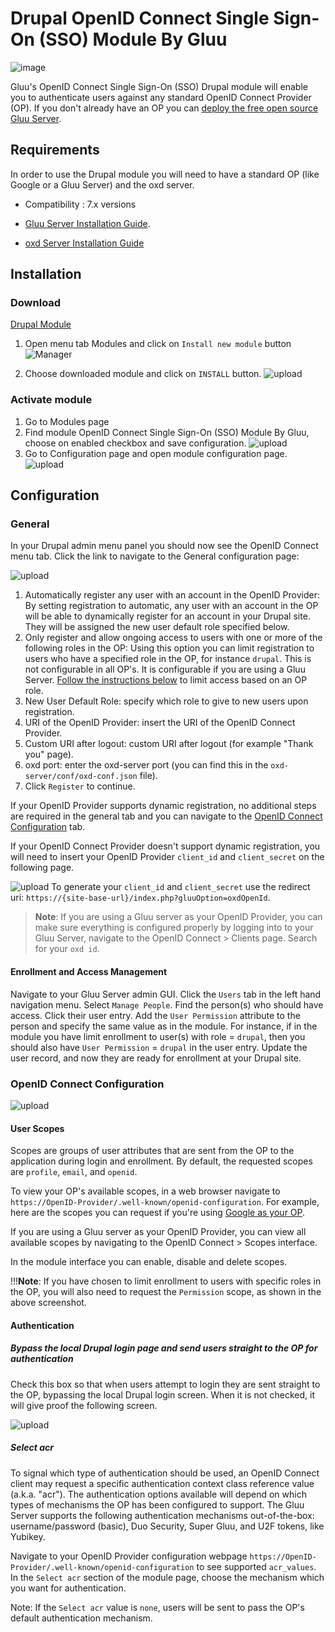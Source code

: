 # Drupal OpenID Connect Single Sign-On (SSO) Module By Gluu

![image](https://raw.githubusercontent.com/GluuFederation/drupal-oxd-module/master/version7/drupal.png)

Gluu's OpenID Connect Single Sign-On (SSO) Drupal module will enable
you to authenticate users against any standard OpenID Connect Provider (OP).
If you don't already have an OP you can
[deploy the free open source Gluu Server](https://gluu.org/docs/ce/3.0.1/installation-guide/install/).  

## Requirements
In order to use the Drupal module you will need
to have a standard OP (like Google or a Gluu Server) and the oxd server.

* Compatibility : 7.x versions

* [Gluu Server Installation Guide](https://gluu.org/docs/ce/3.0.1/installation-guide/install/).

* [oxd Server Installation Guide](../../install/)


## Installation

### Download
[Drupal Module](https://github.com/GluuFederation/drupal-oxd-module/blob/master/version7/gluu_sso.tar.gz?raw=true)

1. Open menu tab Modules and click on `Install new module` button
![Manager](https://raw.githubusercontent.com/GluuFederation/drupal-oxd-module/master/version7/docu/d1.png)

2. Choose downloaded module and click on `INSTALL` button.
![upload](https://raw.githubusercontent.com/GluuFederation/drupal-oxd-module/master/version7/docu/d2.png)

### Activate module

1. Go to Modules page
2. Find module OpenID Connect Single Sign-On (SSO) Module By Gluu, choose on enabled checkbox and save configuration.
![upload](https://raw.githubusercontent.com/GluuFederation/drupal-oxd-module/master/version7/docu/5.png)
3. Go to Configuration page and open module configuration page.
![upload](https://raw.githubusercontent.com/GluuFederation/drupal-oxd-module/master/version7/docu/6.png)

## Configuration

### General

In your Drupal admin menu panel you should now see the OpenID Connect menu tab. Click the link to navigate to the General configuration  page:

![upload](https://raw.githubusercontent.com/GluuFederation/drupal-oxd-module/master/version7/docu/1.png)

1. Automatically register any user with an account in the OpenID Provider: By setting registration to automatic, any user with an account in the OP will be able to dynamically register for an account in your Drupal site. They will be assigned the new user default role specified below.
2. Only register and allow ongoing access to users with one or more of the following roles in the OP: Using this option you can limit registration to users who have a specified role in the OP, for instance `drupal`. This is not configurable in all OP's. It is configurable if you are using a Gluu Server. [Follow the instructions below](#role-based-enrollment) to limit access based on an OP role.
3. New User Default Role: specify which role to give to new users upon registration.  
4. URI of the OpenID Provider: insert the URI of the OpenID Connect Provider.
5. Custom URI after logout: custom URI after logout (for example "Thank you" page).
6. oxd port: enter the oxd-server port (you can find this in the `oxd-server/conf/oxd-conf.json` file).
7. Click `Register` to continue.

If your OpenID Provider supports dynamic registration, no additional steps are required in the general tab and you can navigate to the [OpenID Connect Configuration](#openid-connect-configuration) tab.

If your OpenID Connect Provider doesn't support dynamic registration, you will need to insert your OpenID Provider `client_id` and `client_secret` on the following page.

![upload](https://raw.githubusercontent.com/GluuFederation/drupal-oxd-module/master/version7/docu/2.png)
To generate your `client_id` and `client_secret` use the redirect uri: `https://{site-base-url}/index.php?gluuOption=oxdOpenId`.

>**Note**: If you are using a Gluu server as your OpenID Provider, you can make sure everything is configured properly by logging into to your Gluu Server, navigate to the OpenID Connect > Clients page. Search for your `oxd id`.

#### Enrollment and Access Management

Navigate to your Gluu Server admin GUI. Click the `Users` tab in the left hand navigation menu. Select `Manage People`. Find the person(s) who should have access. Click their user entry. Add the `User Permission` attribute to the person and specify the same value as in the module. For instance, if in the module you have limit enrollment to user(s) with role = `drupal`, then you should also have `User Permission` = `drupal` in the user entry. Update the user record, and now they are ready for enrollment at your Drupal site.

### OpenID Connect Configuration

![upload](https://raw.githubusercontent.com/GluuFederation/drupal-oxd-module/master/version7/docu/3.png)

#### User Scopes

Scopes are groups of user attributes that are sent from the OP to the application during login and enrollment. By default, the requested scopes are `profile`, `email`, and `openid`.  

To view your OP's available scopes, in a web browser navigate to `https://OpenID-Provider/.well-known/openid-configuration`. For example, here are the scopes you can request if you're using [Google as your OP](https://accounts.google.com/.well-known/openid-configuration).

If you are using a Gluu server as your OpenID Provider, you can view all available scopes by navigating to the OpenID Connect > Scopes interface.

In the module interface you can enable, disable and delete scopes.

!!!**Note**:
    If you have chosen to limit enrollment to users with specific roles in the OP, you will also need to request the `Permission` scope, as shown in the above screenshot.

#### Authentication

##### Bypass the local Drupal login page and send users straight to the OP for authentication

Check this box so that when users attempt to login they are sent straight to the OP, bypassing the local Drupal login screen.
When it is not checked, it will give proof the following screen.   

![upload](https://raw.githubusercontent.com/GluuFederation/drupal-oxd-module/master/version7/docu/4.png) 

##### Select acr

To signal which type of authentication should be used, an OpenID Connect client may request a specific authentication context class reference value (a.k.a. "acr"). The authentication options available will depend on which types of mechanisms the OP has been configured to support. The Gluu Server supports the following authentication mechanisms out-of-the-box: username/password (basic), Duo Security, Super Gluu, and U2F tokens, like Yubikey.  

Navigate to your OpenID Provider configuration webpage `https://OpenID-Provider/.well-known/openid-configuration` to see supported `acr_values`. In the `Select acr` section of the module page, choose the mechanism which you want for authentication.

Note: If the `Select acr` value is `none`, users will be sent to pass the OP's default authentication mechanism.
